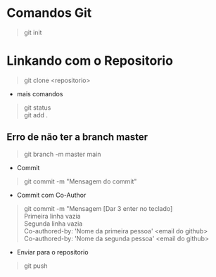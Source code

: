 # Comandos Git
>git init<br>

# Linkando com o Repositorio
>git clone \<repositorio><br>
- mais comandos
>git status<br>
>git add . <br>

## Erro de não ter a branch master
>git branch -m master main

- Commit 
>git commit -m "Mensagem do commit"
- Commit com Co-Author
>git commit -m "Mensagem [Dar 3 enter no teclado]<br>
>Primeira linha vazia<br>
>Segunda linha vazia<br>
>Co-authored-by: 'Nome da primeira pessoa' \<email do github><br>
>Co-authored-by: 'Nome da segunda pessoa' \<email do github><br>

- Enviar para o repositorio
>git push
